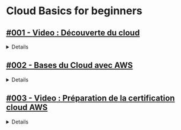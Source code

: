 # **Cloud Basics for beginners**

## [#001 - **Video** : Découverte du cloud](https://youtube.com/playlist?list=PLP0aqyZ5GFdm4xat5-347L3ZzqkjZG4bk&si=g6BX7bF4epHozIdu)

<details>
  <summary>Details</summary>

</details>

## [#002 - Bases du Cloud avec AWS](https://openclassrooms.com/fr/courses/7162856-gerez-du-code-avec-git-et-github)

<details>
  <summary>Details</summary>

### Partie 1 - Prenez en main AWS
1. Tirez un maximum de ce cours
2. Qu'est-ce que le cloud ?
3. Adoptez le bon type de cloud
4. Faites vos premiers pas sur AWS
5. Créez votre premier serveur sur AWS
   
**Quiz : Prendre en main AWS**

### Partie 2 - Montez un serveur web sur EC2

1. Découvrez les services d'Amazon EC2
2. Démarrez votre première instance EC2
3. Connectez-vous à votre instance
4. Configurez une IP élastique
5. Sauvegardez et restaurez votre instance
   
**Quiz : Monter un serveur web sur Amazon EC2**

### Partie 3 - Installez une base de données sur RDS
1.  Découvrez RDS
2.  Lancez votre serveur RDS
3.  Sauvegardez et restaurez la base de données
   
**Quiz : Installer une base de données sur RDS**

### Partie 4 - Stockez des fichiers sur S3
1.  Qu'est-ce que Simple Storage Service (S3) ?
2.  Stockez et accédez à des fichiers sur Amazon S3
3.  Utilisez le stockage AWS de manière sécurisée
4.  Définissez les droits d'accès à Amazon S3
5.  Maîtrisez les outils de facturation sur AWS

**Quiz : Stocker des fichiers sur S3**
</details>

## [#003 - **Video** : Préparation de la certification cloud AWS ](https://youtube.com/playlist?list=PL2A0j6QPgLzeUXmw90Hykt7lr1ZgkUZQj&si=caBegNtY6OL_xxsv)

<details>
  <summary>Details</summary>

  * Déploiment sur AWS (https://openclassrooms.com/fr/courses/2035756-deployez-vos-systemes-et-reseaux-dans-le-cloud-avec-aws)

  * Architecture AWS Cloud (https://openclassrooms.com/fr/courses/7818631-devenez-un-architecte-de-solutions-aws)
</details>